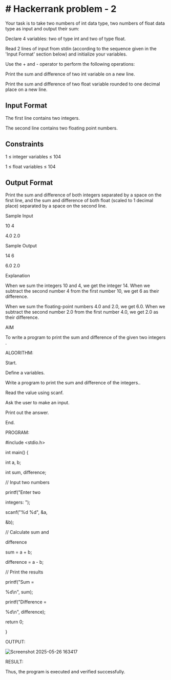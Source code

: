 # # Hackerrank problem - 2

Your task is to take two numbers of int data type, two numbers of float data type as input and output their sum:

Declare 4 variables: two of type int and two of type float.

Read 2 lines of input from stdin (according to the sequence given in the 'Input Format' section below) and initialize your variables.

Use the + and - operator to perform the following operations:

Print the sum and difference of two int variable on a new line.

Print the sum and difference of two float variable rounded to one decimal place on a new line.

## Input Format

The first line contains two integers.

The second line contains two floating point numbers.

## Constraints 

1 ≤ integer variables ≤ 104

1 ≤ float variables ≤ 104

## Output Format

Print the sum and difference of both integers separated by a space on the first line, and the sum and difference of both float (scaled to 1 decimal place) separated by a space on the second line.

Sample Input 

10 4

4.0 2.0

Sample Output 

14 6

6.0 2.0

Explanation

When we sum the integers 10 and 4, we get the integer 14. When we subtract the second number 4 from the first number 10, we get 6 as their difference.

When we sum the floating-point numbers 4.0 and 2.0, we get 6.0. When we subtract the second number 2.0 from the first number 4.0, we get 2.0 as their difference.

AIM

To write a program to print the sum and difference of the given two integers .

ALGORITHM:

Start.

Define a variables.

Write a program to print the sum and difference of the integers..

Read the value using scanf.

Ask the user to make an input.

Print out the answer.

End.

PROGRAM:

#include <stdio.h>

int main() {

 int a, b;
 
 int sum, difference;
 
 // Input two numbers
 
 printf("Enter two 

integers: ");

 scanf("%d %d", &a, 

&b);

 // Calculate sum and 

difference

 sum = a + b;
 
 difference = a - b;
 
 // Print the results
 
 printf("Sum = 

%d\n", sum);

 printf("Difference = 

%d\n", difference);

 return 0;

}

OUTPUT:

![Screenshot 2025-05-26 163417](https://github.com/user-attachments/assets/c205a962-d083-4057-bb92-156787aac30a)

RESULT:

Thus, the program is executed and verified successfully.
